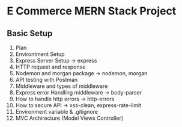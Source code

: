 # E Commerce MERN Stack Project

## Basic Setup

1. Plan
2. Environtment Setup
3. Express Server Setup -> express
4. HTTP request and response
5. Nodemon and morgan package -> nodemon, morgan
6. API testing with Postman
7. Middleware and types of middleware
8. Express error Handling middleware -> body-parser
9. How to handle http errors -> http-errors
10. How to secure API -> xss-clean, express-rate-limit
11. Environment variable & .gitignore
12. MVC Archirecture (Model Views Controller)
